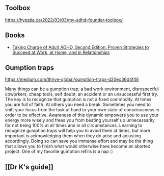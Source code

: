 ## Toolbox

https://hypatia.ca/2022/03/03/my-adhd-founder-toolbox/

## Books

- [Taking Charge of Adult ADHD, Second Edition: Proven Strategies to Succeed at Work, at Home, and in Relationships](https://www.amazon.com/Taking-Charge-Adult-ADHD-Second/dp/B09W7GGDFM/ref=tmm_aud_swatch_0?_encoding=UTF8&qid=1646363685&sr=)

## Gumption traps

https://medium.com/thrive-global/gumption-traps-d20ec36d4f48

Many things can be a gumption trap; a bad work environment, disrespectful coworkers, cheap tools, self doubt, an accident or an unsuccessful first try. The key is to recognize that gumption is not a fixed commodity. At times you are full of faith. At others you need a break. Sometimes you need to shift your focus from the task at hand to your own state of consciousness in order to be effective. Awareness of this dynamic empowers you to use your energy more wisely and frees you from beating yourself up unnecessarily for not being 100% at all times and in all circumstances. Learning to recognize gumption traps will help you to avoid them at times, but more important is acknowledging them when they do arise and adjusting accordingly. Doing so can save you immense effort and may be the thing that allows you to finish what would otherwise have become an aborted project. One of my favorite gumption refills is a nap :)

## [[Dr K's guide]]


